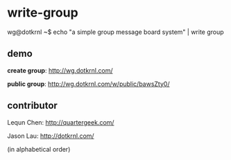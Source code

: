 write-group
===========

wg@dotkrnl ~$ echo "a simple group message board system" | write group

demo
----
**create group**: http://wg.dotkrnl.com/

**public group**: http://wg.dotkrnl.com/w/public/bawsZty0/

contributor
-----------
Lequn Chen: http://quartergeek.com/

Jason Lau: http://dotkrnl.com/

(in alphabetical order)

